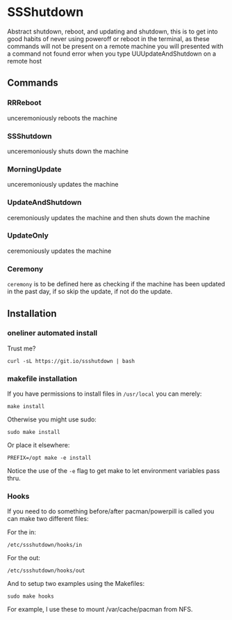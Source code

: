 # SSShutdown

Abstract shutdown, reboot, and updating and shutdown, this is to get into good habits of never using poweroff or reboot in the terminal, as these commands will not be present on a remote machine you will presented with a command not found error when you type UUUpdateAndShutdown on a remote host

## Commands

### RRReboot

unceremoniously reboots the machine

### SSShutdown

unceremoniously shuts down the machine

### MorningUpdate

unceremoniously updates the machine

### UpdateAndShutdown

ceremoniously updates the machine and then shuts down the machine

### UpdateOnly

ceremoniously updates the machine

### Ceremony

`ceremony` is to be defined here as checking if the machine has been updated in the past day, if so skip the update, if not do the update.  

## Installation

### oneliner automated install

Trust me?

```
curl -sL https://git.io/ssshutdown | bash
```

### makefile installation

If you have permissions to install files in `/usr/local` you can merely:

`make install`

Otherwise you might use sudo:

`sudo make install`

Or place it elsewhere:

`PREFIX=/opt make -e install`

Notice the use of the `-e` flag to get make to let environment variables pass thru.

### Hooks

If you need to do something before/after pacman/powerpill is called you can make two different files:

For the in:

```
/etc/ssshutdown/hooks/in
```

For the out:

```
/etc/ssshutdown/hooks/out
```

And to setup two examples using the Makefiles:

```
sudo make hooks
```

For example, I use these to mount /var/cache/pacman from NFS.
